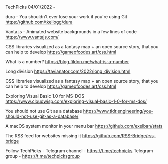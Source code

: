 TechPicks 04/01/2022 -

dura - You shouldn't ever lose your work if you're using Git
https://github.com/tkellogg/dura

Vanta.js - Animated website backgrounds in a few lines of code
https://www.vantajs.com/

CSS libraries visualized as a fantasy map + an open source story, that you can help to develop
https://gameofcodes.art/css.html

What is a number?
https://blog.fildon.me/what-is-a-number

Long division
https://tavianator.com/2022/long_division.html

CSS libraries visualized as a fantasy map + an open source story, that you can help to develop
https://gameofcodes.art/css.html

Exploring Visual Basic 1.0 for MS-DOS
https://www.cloudwisp.com/exploring-visual-basic-1-0-for-ms-dos/

You should not use Git as a database
https://www.tldr.engineering/you-should-not-use-git-as-a-database/

A macOS system monitor in your menu bar
https://github.com/exelban/stats

The RSS feed for websites missing it
https://github.com/RSS-Bridge/rss-bridge

Follow TechPicks -
Telegram channel - https://t.me/techpicks
Telegram group - https://t.me/techpicksgroup